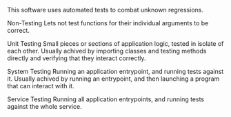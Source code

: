 This software uses automated tests to combat unknown regressions.

Non-Testing
Lets not test functions for their individual arguments to be correct.

Unit Testing
Small pieces or sections of application logic, tested in isolate of each other. Usually achived by importing classes and testing methods directly and verifying that they interact correctly.

System Testing
Running an application entrypoint, and running tests against it. Usually achived by running an entrypoint, and then launching a program that can interact with it.

Service Testing
Running all application entrypoints, and running tests against the whole service.

